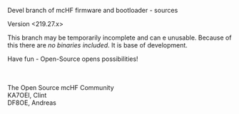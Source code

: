 Devel branch of mcHF firmware and bootloader - sources


Version <219.27.x>

This branch may be temporarily incomplete and can e unusable. Because of this there are *no binaries included*. It is base of development.

Have fun - Open-Source opens possibilities!

<br><br>
The Open Source mcHF Community<br>
KA7OEI, Clint<br>
DF8OE, Andreas
